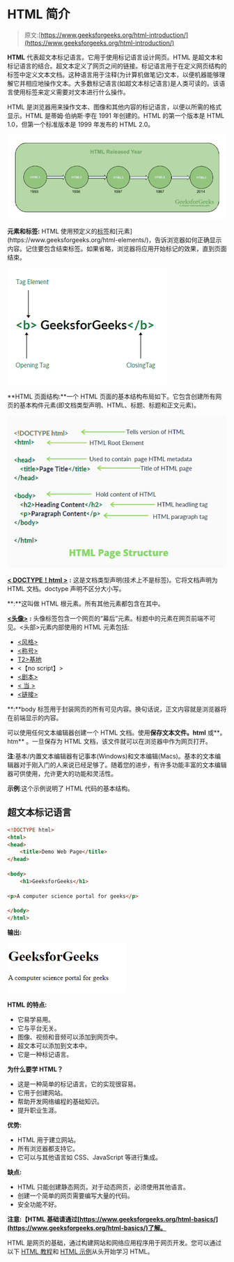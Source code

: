 # HTML 简介

> 原文:[https://www.geeksforgeeks.org/html-introduction/](https://www.geeksforgeeks.org/html-introduction/)

**HTML** 代表超文本标记语言。它用于使用标记语言设计网页。HTML 是超文本和标记语言的结合。超文本定义了网页之间的链接。标记语言用于在定义网页结构的标签中定义文本文档。这种语言用于注释(为计算机做笔记)文本，以便机器能够理解它并相应地操作文本。大多数标记语言(如超文本标记语言)是人类可读的。该语言使用标签来定义需要对文本进行什么操作。

HTML 是浏览器用来操作文本、图像和其他内容的标记语言，以便以所需的格式显示。HTML 是蒂姆·伯纳斯·李在 1991 年创建的。HTML 的第一个版本是 HTML 1.0，但第一个标准版本是 1999 年发布的 HTML 2.0。

![](img/59016df4f8da0543a1592fb60cc4f9c2.png)

**元素和标签:** HTML 使用预定义的[标签](https://www.geeksforgeeks.org/html-html-tag/#:~:text=The%20tag%20in%20HTML,DOCTYPE%3E%20tag.)和[元素](https://www.geeksforgeeks.org/html-elements/)，告诉浏览器如何正确显示内容。记住要包含结束标签。如果省略，浏览器将应用开始标记的效果，直到页面结束。

![](img/e5de6d31c12ead5846aa4af666864ced.png)

**HTML 页面结构:**一个 HTML 页面的基本结构布局如下。它包含创建所有网页的基本构件元素(即文档类型声明、HTML、标题、标题和正文元素)。

![](img/d4b983e1056587979229f97c3be67f3f.png)

[**< DOCTYPE！html >**](https://www.geeksforgeeks.org/html-doctypes/) **:** 这是文档类型声明(技术上不是标签)。它将文档声明为 HTML 文档。doctype 声明不区分大小写。

[**<html>**](https://www.geeksforgeeks.org/html-html-tag/)**:**这叫做 HTML 根元素。所有其他元素都包含在其中。

[**<头像>**](https://www.geeksforgeeks.org/html-head-tag/#:~:text=The%20tag%20in%20HTML,head%3E%20element%20can%20be%20omitted.) **:** 头像标签包含一个网页的“幕后”元素。标题中的元素在网页前端不可见。<头部>元素内部使用的 HTML 元素包括:

*   [<风格>](https://www.geeksforgeeks.org/html-style-tag/)
*   [<称号>](https://www.geeksforgeeks.org/html-title-tag/)
*   [T2>基地](https://www.geeksforgeeks.org/html-base-tag/)
*   <【no script】>
*   [<剧本>](https://www.geeksforgeeks.org/html-script-tag/)
*   [< 当 >](https://www.geeksforgeeks.org/html-meta-tag/#:~:text=The%20tag%20in%20HTML,keywords%2C%20document%20author%2C%20etc.)
*   [<链接>](https://www.geeksforgeeks.org/html-link-tag/)

[**<body>**](https://www.geeksforgeeks.org/html-body-tag/#:~:text=The%20tag%20in%20HTML,well%20as%20an%20ending%20tag.)**:**body 标签用于封装网页的所有可见内容。换句话说，正文内容就是浏览器将在前端显示的内容。

可以使用任何文本编辑器创建一个 HTML 文档。使用**保存文本文件。html** 或**。htm** 。一旦保存为 HTML 文档，该文件就可以在浏览器中作为网页打开。

**注**:基本/内置文本编辑器有记事本(Windows)和文本编辑(Macs)。基本的文本编辑器对于刚入门的人来说已经足够了。随着您的进步，有许多功能丰富的文本编辑器可供使用，允许更大的功能和灵活性。

**示例**:这个示例说明了 HTML 代码的基本结构。

## 超文本标记语言

```html
<!DOCTYPE html>
<html>
<head>
    <title>Demo Web Page</title>
</head>

<body>
    <h1>GeeksforGeeks</h1>

<p>A computer science portal for geeks</p>

</body>
</html>
```

**输出:**

![](img/61c091909f0ba8d36bea9535ecf52955.png)

**HTML 的特点:**

*   它易学易用。
*   它与平台无关。
*   图像、视频和音频可以添加到网页中。
*   超文本可以添加到文本中。
*   它是一种标记语言。

**为什么要学 HTML？**

*   这是一种简单的标记语言。它的实现很容易。
*   它用于创建网站。
*   帮助开发网络编程的基础知识。
*   提升职业生涯。

**优势:**

*   HTML 用于建立网站。
*   所有浏览器都支持它。
*   它可以与其他语言如 CSS、JavaScript 等进行集成。

**缺点:**

*   HTML 只能创建静态网页。对于动态网页，必须使用其他语言。
*   创建一个简单的网页需要编写大量的代码。
*   安全功能不好。

**注意:【HTML 基础请通过[https://www.geeksforgeeks.org/html-basics/](https://www.geeksforgeeks.org/html-basics/)了解。**

HTML 是网页的基础，通过构建网站和网络应用程序用于网页开发。您可以通过以下 [HTML 教程](https://www.geeksforgeeks.org/html-tutorials/)和 [HTML 示例](https://www.geeksforgeeks.org/html-examples/)从头开始学习 HTML。